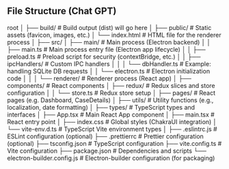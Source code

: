 ## File Structure (Chat GPT)

root
│
├── build/                    # Build output (dist) will go here
│
├── public/                   # Static assets (favicon, images, etc.)
│   └── index.html            # HTML file for the renderer process
│
├── src/
│   ├── main/                 # Main process (Electron backend)
│   │   ├── main.ts           # Main process entry file (Electron app lifecycle)
│   │   ├── preload.ts        # Preload script for security (contextBridge, etc.)
│   │   ├── ipcHandlers/      # Custom IPC handlers
│   │   │   └── dbHandler.ts  # Example: handling SQLite DB requests
│   │   └── electron.ts       # Electron initialization code
│   │
│   └── renderer/             # Renderer process (React app)
│       ├── components/       # React components
│       ├── redux/            # Redux slices and store configuration
│       │   └── store.ts      # Redux store setup
│       ├── pages/            # React pages (e.g. Dashboard, CaseDetails)
│       ├── utils/            # Utility functions (e.g., localization, date formatting)
│       ├── types/            # TypeScript types and interfaces
│       ├── App.tsx           # Main React App component
│       ├── main.tsx          # React entry point
│       ├── index.css         # Global styles (ChakraUI integration)
│       └── vite-env.d.ts     # TypeScript Vite environment types
│
├── .eslintrc.js              # ESLint configuration (optional)
├── .prettierrc               # Prettier configuration (optional)
├── tsconfig.json             # TypeScript configuration
├── vite.config.ts            # Vite configuration
├── package.json              # Dependencies and scripts
└── electron-builder.config.js # Electron-builder configuration (for packaging)
